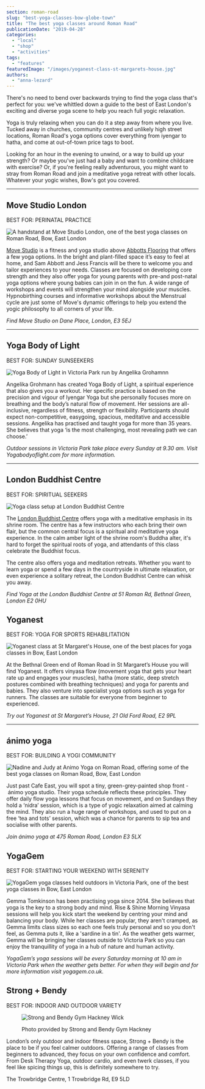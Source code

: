 ```yaml
---
section: roman-road
slug: "best-yoga-classes-bow-globe-town"
title: "The best yoga classes around Roman Road"
publicationDate: "2019-04-28"
categories: 
  - "local"
  - "shop"
  - "activities"
tags: 
  - "features"
featuredImage: "/images/yoganest-class-st-margarets-house.jpg"
authors: 
  - "anna-lezard"
---
```


There's no need to bend over backwards trying to find the yoga class that's perfect for you: we've whittled down a guide to the best of East London's exciting and diverse yoga scene to help you reach full yogic relaxation.

Yoga is truly relaxing when you can do it a step away from where you live. Tucked away in churches, community centres and unlikely high street locations, Roman Road's yoga options cover everything from iyengar to hatha, and come at out-of-town price tags to boot.

Looking for an hour in the evening to unwind, or a way to build up your strength? Or maybe you've just had a baby and want to combine childcare with exercise? Or, if you're feeling really adventurous, you might want to stray from Roman Road and join a meditative yoga retreat with other locals. Whatever your yogic wishes, Bow's got you covered.

* * *

## Move Studio London

BEST FOR: PERINATAL PRACTICE

![A handstand at Move Studio London, one of the best yoga classes on Roman Road, Bow, East London](/images/MOVE_2744-1-1024x683.jpg)

[Move Studio](https://www.movestudiolondon.com) is a fitness and yoga studio above [Abbotts Flooring](https://romanroadlondon.com/abbotts-flooring-family-interview/) that offers a few yoga options. In the bright and plant-filled space it’s easy to feel at home, and Sam Abbott and Jess Francis will be there to welcome you and tailor experiences to your needs. Classes are focused on developing core strength and they also offer yoga for young parents with pre-and post-natal yoga options where young babies can join in on the fun. A wide range of workshops and events will strengthen your mind alongside your muscles. Hypnobirthing courses and informative workshops about the Menstrual cycle are just some of Move's dynamic offerings to help you extend the yogic philosophy to all corners of your life.

_Find_ _Move Studio on Dane Place, London, E3 5EJ_

* * *

## Yoga Body of Light

BEST FOR: SUNDAY SUNSEEKERS

![Yoga Body of Light in Victoria Park run by Angelika Grohamnn](/images/angelika-yoga-victoria-park-1024x683.jpg)

Angelika Grohmann has created Yoga Body of Light, a spiritual experience that also gives you a workout. Her specific practice is based on the precision and vigour of Iyengar Yoga but she personally focuses more on breathing and the body’s natural flow of movement. Her sessions are all-inclusive, regardless of fitness, strength or flexibility. Participants should expect non-competitive, easygoing, spacious, meditative and accessible sessions. Angelika has practised and taught yoga for more than 35 years. She believes that yoga ‘is the most challenging, most revealing path we can choose.’

_Outdoor sessions in Victoria Park take place every Sunday at 9.30 am. Visit Yogabodyoflight.com for more information._

* * *

## London Buddhist Centre

BEST FOR: SPIRITUAL SEEKERS

![Yoga class setup at London Buddhist Centre](/images/yoga-bow-globe-town-london-buddhist-centre-shrine-1024x683.jpg)

The [London Buddhist Centre](https://romanroadlondon.com/london-buddhist-centre-east-london/) offers yoga with a meditative emphasis in its shrine room. The centre has a few instructors who each bring their own flair, but the common central focus is a spiritual and meditative yoga experience. In the calm amber light of the shrine room's Buddha alter, it's hard to forget the spiritual roots of yoga, and attendants of this class celebrate the Buddhist focus.

The centre also offers yoga and meditation retreats. Whether you want to learn yoga or spend a few days in the countryside in ultimate relaxation, or even experience a solitary retreat, the London Buddhist Centre can whisk you away.

_Find Yoga at the London Buddhist Centre at 51 Roman Rd, Bethnal Green, London E2 0HU_

## Yoganest

BEST FOR: YOGA FOR SPORTS REHABILITATION

![Yoganest class at St Margaret's House, one of the best places for yoga classes in Bow, East London](/images/yoganest-class-1024x683.jpg)

At the Bethnal Green end of Roman Road in St Margaret’s House you will find Yoganest. It offers vinyasa flow (movement yoga that gets your heart rate up and engages your muscles), hatha (more static, deep stretch postures combined with breathing techniques) and yoga for parents and babies. They also venture into specialist yoga options such as yoga for runners. The classes are suitable for everyone from beginner to experienced.

_Try out Yoganest at St Margaret’s House, 21 Old Ford Road, E2 9PL_

* * *

## ánimo yoga

BEST FOR: BUILDING A YOGI COMMUNITY

![Nadine and Judy at Animo Yoga on Roman Road, offering some of the best yoga classes on Roman Road, Bow, East London](/images/Animo-Yoga-Nadine-Judy-1-1024x683.jpg)

Just past Cafe East, you will spot a tiny, green-grey-painted shop front - ánimo yoga studio. Their yoga schedule reflects these principles. They offer daily flow yoga lessons that focus on movement, and on Sundays they hold a ‘nidra’ session, which is a type of yogic relaxation aimed at calming the mind. They also run a huge range of workshops, and used to put on a free ‘tea and tots’ session, which was a chance for parents to sip tea and socialise with other parents.

_Join ánimo yoga at 475 Roman Road, London E3 5LX_

## YogaGem

BEST FOR: STARTING YOUR WEEKEND WITH SERENITY

![YogaGem yoga classes held outdoors in Victoria Park, one of the best yoga classes in Bow, East London](/images/YogaGem-victoria-park-outdoor-exercise-1024x683.jpg)

Gemma Tomkinson has been practising yoga since 2014. She believes that yoga is the key to a strong body and mind. Rise & Shine Morning Vinyasa sessions will help you kick start the weekend by centring your mind and balancing your body. While her classes are popular, they aren't cramped, as Gemma limits class sizes so each one feels truly personal and so you don't feel, as Gemma puts it, like a 'sardine in a tin'. As the weather gets warmer, Gemma will be bringing her classes outside to Victoria Park so you can enjoy the tranquillity of yoga in a hub of nature and human activity.

_YogaGem’s yoga sessions will be every Saturday morning at 10 am in Victoria Park when the weather gets better. For when they will begin and for more information visit yogagem.co.uk._

## Strong + Bendy

BEST FOR: INDOOR AND OUTDOOR VARIETY

<figure>

![Strong and Bendy Gym Hackney Wick](/images/Strong-and-Bendy-Best-Gyms-Near-Bow--1024x683.jpg)

<figcaption>

Photo provided by Strong and Bendy Gym Hackney

</figcaption>

</figure>

London’s only outdoor and indoor fitness space, Strong + Bendy is the place to be if you feel calmer outdoors. Offering a range of classes from beginners to advanced, they focus on your own confidence and comfort. From Desk Therapy Yoga, outdoor cardio, and even twerk classes, if you feel like spicing things up, this is definitely somewhere to try. 

The Trowbridge Centre, 1 Trowbridge Rd, E9 5LD


